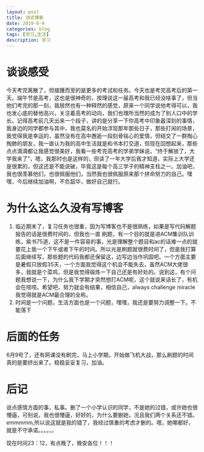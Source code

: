 ```yaml
---
layout: post
title: 测式博客
date: 2019-6-9
categories: blog
tags: [学习,生活]
description: 学习
---
```


# 谈谈感受 

  今天考完离散了，但接踵而至的是更多的考试和任务。今天也是考完高考后的第一天。端午节是高考，这也是很神奇的，按理说这一届高考和我已经没啥事了，但当他们考完的那一刻，我居然也有一种释然的感觉，原来一个同学说他考得可以，我也发心底的替他高兴，关注着高考的动向，我们也理所当然的成为了别人口中的学长。记得高考前几天出来一个段子，讲的是分享一下你高考中印象最深刻的事情，我身边的同学都参与其中，我也莫名的开始浮现那年那些日子，那些打闹的场景，我觉得我是幸运的，虽然没有在高中邂逅一段刻骨铭心的爱情，但结交了一群掏心掏肺的朋友，我一直认为我的高中生活就是和书本打交道，但现在回想起来，那些点点滴滴都让我感觉很美好，我看一些考完高考的学弟学妹说，“终于解放了，大学我来了”，嗯，我那时也是这样的，但读了一年大学后我才知道，实际上大学还是很累的，但这还是不能说破，毕竟这是每个高三学子的精神支柱之一。加油吧，我也很羡慕他们，也很佩服他们，当然我也很佩服原来那个拼命努力的自己。嘿嘿，今后继续加油啊，不负韶华，做好自己就行。

# 为什么这么久没有写博客
1. 临近期末了，复习任务也很重，因为写博客也不是很熟练，如果是写代码解题报告的话是很费时间的，但我也一直
刷题，有一个目的就是进ACM集训队训练，紫书75道，这不是一件容易的事，光是理解整个题目和ac的话难一点的就要花上我一个下午或者下午的时间。所以光是刷题就很费时间了，但是我打算后面继续写，那些题的代码我都还保留这，边写边当作巩固吧。一个方面主要是暑假只放假35天，一个方面我觉得这个机会不能失去，虽然ACM大佬很多，我就是个菜鸡，但是我觉得锻炼一下自己还是有好处的。说到这，有个问题我想说一下，为什么我下学期才突然想打ACM呢，这个就说来话长了，有机会在唠唠。希望吧，努力就会有结果，相信自己，always challenge miracle 我觉得就是ACM最合理的全称。
2. 时间是一个问题，生活方面也是一个问题，嘿嘿，我还是要努力调整一下。不能落下

# 后面的任务
6月9号了，还有网课没有刷完，马上小学期，开始做飞机大战，那么刷题的时间真的是要挤出来了。稳稳妥妥复习，加油。

# 后记
说点感情方面的事，私事。删了一个小学认识的同学，不是她的过错，或许她也很懵逼，可别说，我也很懵逼，好好的，为什么要删她，况且我们两个关系还不错。emmmmm,所以说这就是我的错了，我经过慎重的考虑才删的。嗯，她哪都好，就是不守承诺。。。。。。

   现在时间23：12，有点晚了，晚安各位！！！









